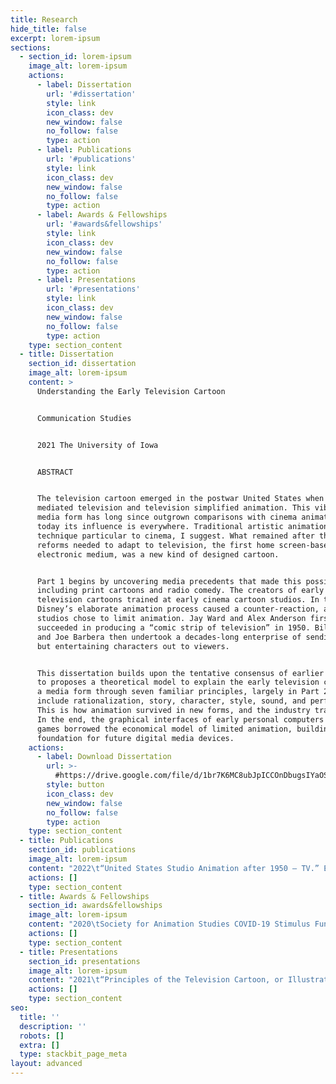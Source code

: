 ```yaml
---
title: Research
hide_title: false
excerpt: lorem-ipsum
sections:
  - section_id: lorem-ipsum
    image_alt: lorem-ipsum
    actions:
      - label: Dissertation
        url: '#dissertation'
        style: link
        icon_class: dev
        new_window: false
        no_follow: false
        type: action
      - label: Publications
        url: '#publications'
        style: link
        icon_class: dev
        new_window: false
        no_follow: false
        type: action
      - label: Awards & Fellowships
        url: '#awards&fellowships'
        style: link
        icon_class: dev
        new_window: false
        no_follow: false
        type: action
      - label: Presentations
        url: '#presentations'
        style: link
        icon_class: dev
        new_window: false
        no_follow: false
        type: action
    type: section_content
  - title: Dissertation
    section_id: dissertation
    image_alt: lorem-ipsum
    content: >
      Understanding the Early Television Cartoon


      Communication Studies


      2021 The University of Iowa


      ABSTRACT


      The television cartoon emerged in the postwar United States when animation
      mediated television and television simplified animation. This vibrant
      media form has long since outgrown comparisons with cinema animation, for
      today its influence is everywhere. Traditional artistic animation may be a
      technique particular to cinema, I suggest. What remained after the radical
      reforms needed to adapt to television, the first home screen-based
      electronic medium, was a new kind of designed cartoon.


      Part 1 begins by uncovering media precedents that made this possible,
      including print cartoons and radio comedy. The creators of early
      television cartoons trained at early cinema cartoon studios. In the 1940s,
      Disney’s elaborate animation process caused a counter-reaction, and newer
      studios chose to limit animation. Jay Ward and Alex Anderson first
      succeeded in producing a “comic strip of television” in 1950. Bill Hanna
      and Joe Barbera then undertook a decades-long enterprise of sending simple
      but entertaining characters out to viewers.


      This dissertation builds upon the tentative consensus of earlier accounts
      to proposes a theoretical model to explain the early television cartoon as
      a media form through seven familiar principles, largely in Part 2. These
      include rationalization, story, character, style, sound, and performance.
      This is how animation survived in new forms, and the industry transformed.
      In the end, the graphical interfaces of early personal computers and video
      games borrowed the economical model of limited animation, building a
      foundation for future digital media devices.
    actions:
      - label: Download Dissertation
        url: >-
          #https://drive.google.com/file/d/1br7K6MC8ubJpICCOnDbugsIYaOSge7Uf/view?usp=sharing
        style: button
        icon_class: dev
        new_window: false
        no_follow: false
        type: action
    type: section_content
  - title: Publications
    section_id: publications
    image_alt: lorem-ipsum
    content: "2022\t“United States Studio Animation after 1950 – TV.” Entry in Encyclopedia of Animation Studies. Edited by Eric Herhuth and Annabelle Honess Roe. Bloomsbury. Entry invited for forthcoming volume.\n\n2021\tHanna and Barbera: Conversations. Co-editing interview collection with Kevin Sandler. University Press of Mississippi. Securing permissions and preparing manuscript for forthcoming volume.\n\n2021\t“Saturday Morning Trojan Mouse: The Origins of the Creative-Driven Television Cartoon.” With Lev Cantoral. In Animated Mischief: Thirty Years of Cartoon Subversiveness, 1988-2018, edited by Brian Duchaney and David Silverman. McFarland & Company. Chapter revised, awaiting final comments, for forthcoming volume.\n\n2021\t“A Cultural History of the Digital Present,” book review of Kenneth Cmiel and John Durham Peters, Promiscuous Knowledge: Information, Image, and Other Truth Games in History (2020). Journal of Communication Inquiry. Review undergoing peer review and copy editing in advance of publication in forthcoming issue.\n\n2019\t“Children’s Television Programming.” Entry in The Sage International Encyclopedia of Mass Media and Society. Edited by Debra L. Merskin. Sage.\n\n"
    actions: []
    type: section_content
  - title: Awards & Fellowships
    section_id: awards&fellowships
    image_alt: lorem-ipsum
    content: "2020\tSociety for Animation Studies COVID-19 Stimulus Fund Award, with Kevin Sandler, Society for Animation Studies\n\n2020\tGraduate College Summer Fellowship, Graduate College, University of Iowa\n\n2016-17\tDepartment of Communication Studies Dissertation Award, University of Iowa\n\n2016-17\tGraduate Student Senate (GSS) travel awards, University of Iowa (two years)\n\n2013-17\tDepartment of Communication Studies Harshbarger conference presentation travel awards, University of Iowa (five years)\n\n2010\tInformal recognition of teaching (glass apple), Mrs. Ingrid Marshall, PS 9, Brooklyn, NY\n\n2008-09\tAmsterdam Merit Scholarship, University of Amsterdam\n\n2007-08\tNolte-Miller Scholarship, University of Minnesota\n\n1999-02\tTuition scholarships, Reed College (three years)\n\n"
    actions: []
    type: section_content
  - title: Presentations
    section_id: presentations
    image_alt: lorem-ipsum
    content: "2021\t“Principles of the Television Cartoon, or Illustrated Radio,” Society for Animation Studies annual conference, New Orleans, LA (accepted)\n\n2021\t“Understanding the Early Television Cartoon,” invited talk for department colloquium, Communication Studies and Cinematic Arts, University of Iowa, currently preparing\n\n2017\t“Comics Origin Stories: Histories of the Present,” International Communication Association annual conference, San Diego, CA\n\n2017\t“Historically Innovative Techniques of Animation,” Popular Culture Association annual conference, San Diego, CA. Organized and chaired panel of four papers\n\n2017\t“Quick and Dirty? The World Wide Web of Pornography,” Popular Culture Association annual conference, San Diego, CA\n\n2016\t“The Origin of Adult Swim’s ‘Minimal’ Animation,” Society for Animation Studies annual conference, Singapore\r\n(LINK)\n\n2016\t“The Film Short, Long Forgotten, Has in Fact Never Left,” Jakobsen Graduate Conference, Iowa City, IA\n\n2015\t“Digital Video Codecs: The New Suspension of Disbelief,” Society for Cinema and Media Studies annual conference, Montréal, Canada\n\n2010\t“Selective Appropriation as Intertextual Innovation in The Simpsons,” Comparative Literary and Cultural Studies Graduate Conference, Stony Brook University\n"
    actions: []
    type: section_content
seo:
  title: ''
  description: ''
  robots: []
  extra: []
  type: stackbit_page_meta
layout: advanced
---
```

